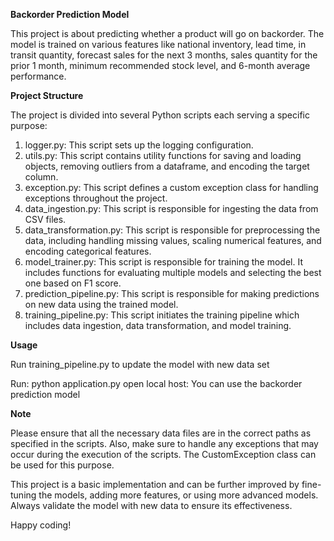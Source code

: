 **Backorder Prediction Model**

This project is about predicting whether a product will go on backorder. The model is trained on various features like national inventory, lead time, in transit quantity, forecast sales for the next 3 months, sales quantity for the prior 1 month, minimum recommended stock level, and 6-month average performance.

**Project Structure**

The project is divided into several Python scripts each serving a specific purpose:

1. logger.py: This script sets up the logging configuration.
2. utils.py: This script contains utility functions for saving and loading objects, removing outliers from a dataframe, and encoding the target column.
3. exception.py: This script defines a custom exception class for handling exceptions throughout the project.
4. data_ingestion.py: This script is responsible for ingesting the data from CSV files.
5. data_transformation.py: This script is responsible for preprocessing the data, including handling missing values, scaling numerical features, and encoding categorical features.
6. model_trainer.py: This script is responsible for training the model. It includes functions for evaluating multiple models and selecting the best one based on F1 score.
7. prediction_pipeline.py: This script is responsible for making predictions on new data using the trained model.
8. training_pipeline.py: This script initiates the training pipeline which includes data ingestion, data transformation, and model training.

**Usage**

Run training_pipeline.py to update the model with new data set 

Run:  python application.py 
open local host: You can use the backorder prediction model 

**Note**

Please ensure that all the necessary data files are in the correct paths as specified in the scripts. Also, make sure to handle any exceptions that may occur during the execution of the scripts. The CustomException class can be used for this purpose.

This project is a basic implementation and can be further improved by fine-tuning the models, adding more features, or using more advanced models. Always validate the model with new data to ensure its effectiveness.

Happy coding!
